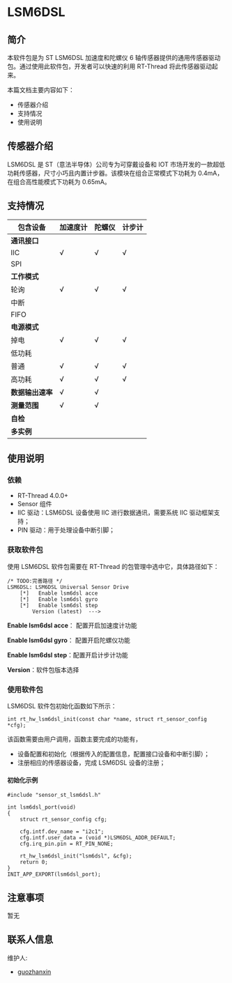 # LSM6DSL

## 简介

本软件包是为 ST LSM6DSL 加速度和陀螺仪 6 轴传感器提供的通用传感器驱动包。通过使用此软件包，开发者可以快速的利用 RT-Thread 将此传感器驱动起来。

本篇文档主要内容如下：

- 传感器介绍
- 支持情况
- 使用说明

## 传感器介绍

LSM6DSL 是 ST（意法半导体）公司专为可穿戴设备和 IOT 市场开发的一款超低功耗传感器，尺寸小巧且内置计步器。该模块在组合正常模式下功耗为 0.4mA，在组合高性能模式下功耗为 0.65mA。

## 支持情况

| 包含设备         | 加速度计 | 陀螺仪 | 计步计 |
| ---------------- | -------- | ------ | ------ |
| **通讯接口**     |          |        |        |
| IIC              | √        | √      | √      |
| SPI              |          |        |        |
| **工作模式**     |          |        |        |
| 轮询             | √        | √      | √      |
| 中断             |          |        |        |
| FIFO             |          |        |        |
| **电源模式**     |          |        |        |
| 掉电             | √        | √      | √      |
| 低功耗           |          |        |        |
| 普通             | √        | √      | √      |
| 高功耗           | √        | √      | √      |
| **数据输出速率** | √        | √      |        |
| **测量范围**     | √        | √      |        |
| **自检**         |          |        |        |
| **多实例**       |          |        |        |

## 使用说明

### 依赖

- RT-Thread 4.0.0+
- Sensor 组件
- IIC 驱动：LSM6DSL 设备使用 IIC 进行数据通讯，需要系统 IIC 驱动框架支持；
- PIN 驱动：用于处理设备中断引脚；

### 获取软件包

使用 LSM6DSL 软件包需要在 RT-Thread 的包管理中选中它，具体路径如下：

```
/* TODO:完善路径 */
LSM6DSL: LSM6DSL Universal Sensor Drive
    [*]   Enable lsm6dsl acce
    [*]   Enable lsm6dsl gyro
    [*]   Enable lsm6dsl step 
        Version (latest)  --->
```

**Enable lsm6dsl acce**： 配置开启加速度计功能

**Enable lsm6dsl gyro**： 配置开启陀螺仪功能

**Enable lsm6dsl step**：配置开启计步计功能

**Version**：软件包版本选择

### 使用软件包

LSM6DSL 软件包初始化函数如下所示：

```
int rt_hw_lsm6dsl_init(const char *name, struct rt_sensor_config *cfg);
```

该函数需要由用户调用，函数主要完成的功能有，

- 设备配置和初始化（根据传入的配置信息，配置接口设备和中断引脚）；
- 注册相应的传感器设备，完成 LSM6DSL 设备的注册；

#### 初始化示例

```
#include "sensor_st_lsm6dsl.h"

int lsm6dsl_port(void)
{
    struct rt_sensor_config cfg;
    
    cfg.intf.dev_name = "i2c1";
    cfg.intf.user_data = (void *)LSM6DSL_ADDR_DEFAULT;
    cfg.irq_pin.pin = RT_PIN_NONE;

    rt_hw_lsm6dsl_init("lsm6dsl", &cfg);
    return 0;
}
INIT_APP_EXPORT(lsm6dsl_port);
```

## 注意事项

暂无

## 联系人信息

维护人:

- [guozhanxin](https://github.com/Guozhanxin) 
